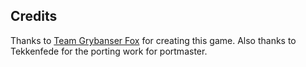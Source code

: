 ## Credits

Thanks to [Team Grybanser Fox](https://store.steampowered.com/app/654500/Super_XYX/?l=italian) for creating this game.  Also thanks to Tekkenfede for the porting work for portmaster.

